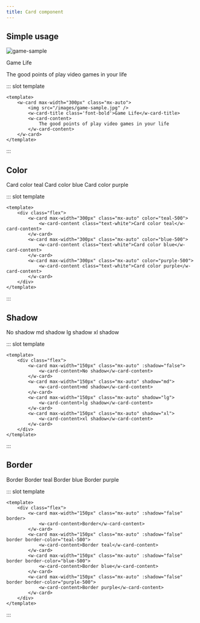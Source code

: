 ```yaml
---
title: Card component
---
```

<component-showcase-view
:component-names='["w-card", "w-card-title", "w-card-content"]'
/>

## Simple usage

<component-code-view>

<w-card max-width="300px" class="mx-auto">

<img :src="$withBase('/images/game-sample.jpg')" alt="game-sample">

<w-card-title class='font-bold'>Game Life</w-card-title>

<w-card-content>The good points of play video games in your life</w-card-content>

</w-card>

::: slot template

```vue
<template>
    <w-card max-width="300px" class="mx-auto">
        <img src="/images/game-sample.jpg" />
        <w-card-title class='font-bold'>Game Life</w-card-title>
        <w-card-content>
            The good points of play video games in your life
        </w-card-content>
    </w-card>
</template>
```
:::
</component-code-view>

## Color

<component-code-view>
<div class="flex">

<w-card max-width="300px" class="mx-auto" color="teal-500">
<w-card-content class="text-white">Card color teal</w-card-content>
</w-card>

<w-card max-width="300px" class="mx-auto" color="blue-500">
<w-card-content class="text-white">Card color blue</w-card-content>
</w-card>
<w-card max-width="300px" class="mx-auto" color="purple-500">
<w-card-content class="text-white">Card color purple</w-card-content>
</w-card>

</div>

::: slot template

```vue
<template>
    <div class="flex">
        <w-card max-width="300px" class="mx-auto" color="teal-500">
            <w-card-content class="text-white">Card color teal</w-card-content>
        </w-card>
        <w-card max-width="300px" class="mx-auto" color="blue-500">
            <w-card-content class="text-white">Card color blue</w-card-content>
        </w-card>
        <w-card max-width="300px" class="mx-auto" color="purple-500">
            <w-card-content class="text-white">Card color purple</w-card-content>
        </w-card>
    </div>
</template>
```
:::
</component-code-view>

## Shadow

<component-code-view>
<div class="flex">

<w-card max-width="150px" class="mx-auto" :shadow="false">
<w-card-content>No shadow</w-card-content>
</w-card>

<w-card max-width="150px" class="mx-auto" shadow="md">
<w-card-content>md shadow</w-card-content>
</w-card>

<w-card max-width="150px" class="mx-auto" shadow="lg">
<w-card-content>lg shadow</w-card-content>
</w-card>

<w-card max-width="150px" class="mx-auto" shadow="xl">
<w-card-content>xl shadow</w-card-content>
</w-card>

</div>

::: slot template

```vue
<template>
    <div class="flex">
        <w-card max-width="150px" class="mx-auto" :shadow="false">
            <w-card-content>No shadow</w-card-content>
        </w-card>
        <w-card max-width="150px" class="mx-auto" shadow="md">
            <w-card-content>md shadow</w-card-content>
        </w-card>
        <w-card max-width="150px" class="mx-auto" shadow="lg">
            <w-card-content>lg shadow</w-card-content>
        </w-card>
        <w-card max-width="150px" class="mx-auto" shadow="xl">
            <w-card-content>xl shadow</w-card-content>
        </w-card>
    </div>
</template>
```
:::
</component-code-view>

## Border

<component-code-view>
<div class="flex">

<w-card max-width="150px" class="mx-auto" :shadow="false" border>
<w-card-content>Border</w-card-content>
</w-card>

<w-card max-width="150px" class="mx-auto" :shadow="false" border border-color="teal-500">
<w-card-content>Border teal</w-card-content>
</w-card>

<w-card max-width="150px" class="mx-auto" :shadow="false" border border-color="blue-500">
<w-card-content>Border blue</w-card-content>
</w-card>

<w-card max-width="150px" class="mx-auto" :shadow="false" border border-color="purple-500">
<w-card-content>Border purple</w-card-content>
</w-card>

</div>

::: slot template

```vue
<template>
    <div class="flex">
        <w-card max-width="150px" class="mx-auto" :shadow="false" border>
            <w-card-content>Border</w-card-content>
        </w-card>
        <w-card max-width="150px" class="mx-auto" :shadow="false" border border-color="teal-500">
            <w-card-content>Border teal</w-card-content>
        </w-card>
        <w-card max-width="150px" class="mx-auto" :shadow="false" border border-color="blue-500">
            <w-card-content>Border blue</w-card-content>
        </w-card>
        <w-card max-width="150px" class="mx-auto" :shadow="false" border border-color="purple-500">
            <w-card-content>Border purple</w-card-content>
        </w-card>
    </div>
</template>
```
:::
</component-code-view>